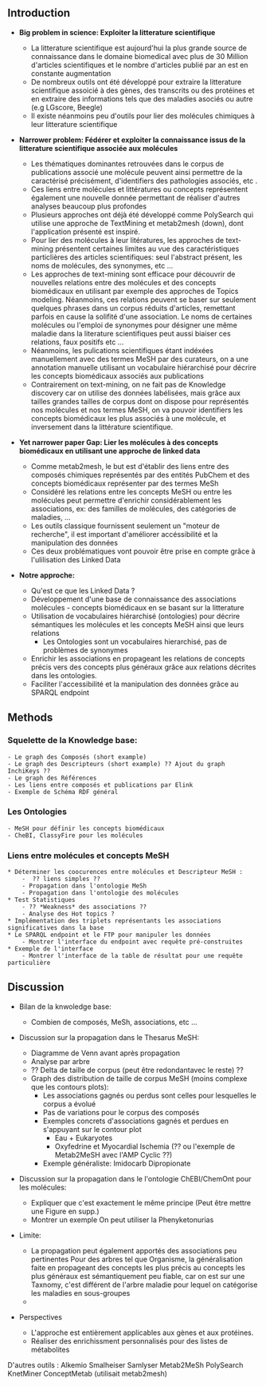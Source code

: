 ## Introduction 


- **Big problem in science: Exploiter la litterature scientifique**

	- La litterature scientifique est aujourd'hui la plus grande source de connaissance dans le domaine biomedical avec plus de 30 Million d'articles scientifiques et le nombre d'articles publié par an est en constante augmentation
	- De nombreux outils ont été développé pour extraire la litterature scientifique assoicié à des gènes, des transcrits ou des protéines et en extraire des informations tels que des maladies asociés ou autre (e.g LGscore, Beegle)
	- Il existe néanmoins peu d'outils pour lier des molécules chimiques à leur litterature scientifique


- **Narrower problem: Fédérer et exploiter la connaissance issus de la litterature scientifique associée aux molécules**

	- Les thématiques dominantes retrouvées dans le corpus de publications associé une molécule peuvent ainsi permettre de la caractérisé précisément, d'identifiers des pathologies associés, etc .
	- Ces liens entre molécules et littératures ou concepts représentent également une nouvelle donnée permettant de réaliser d'autres analyses beaucoup plus profondes
	- Plusieurs approches ont déjà été développé comme PolySearch qui utilise une approche de TextMining et metab2mesh (down), dont l'application présenté est inspiré.
	- Pour lier des molécules à leur litératures, les approches de text-mining présentent certaines limites au vue des caractéristiques particlières des articles scientifiques: seul l'abstract présent, les noms de molécules, des synonymes, etc ... 
	- Les approches de text-mining sont efficace pour découvrir de nouvelles relations entre des molécules et des concepts biomédicaux en utilisant par exemple des approches de Topics modeling. Néanmoins, ces relations peuvent se baser sur seulement quelques phrases dans un corpus réduits d'articles, remettant parfois en cause la solifité d'une association. Le noms de certaines molécules ou l'emploi de synonymes pour désigner une même maladie dans la literature scientifiques peut aussi biaiser ces relations, faux positifs etc ...
	- Néanmoins, les pulications scientifiques étant indéxées manuellement avec des termes MeSH par des curateurs, on a une annotation manuelle utilisant un vocabulaire hiérarchisé pour décrire les concepts biomédicaux associés aux publications
	- Contrairement on text-mining, on ne fait pas de Knowledge discovery car on utilise des données labélisées, mais grâce aux tailles grandes tailles de corpus dont on dispose pour représentés nos molécules et nos termes MeSH, on va pouvoir identifiers les concepts biomédicaux les plus associés à une molécule, et inversement dans la littérature scientifique.


- **Yet narrower paper Gap: Lier les molécules à des concepts biomédicaux en utilisant une approche de linked data**
	

	- Comme metab2mesh, le but est d'établir des liens entre des composés chimiques représentés par des entités PubChem et des concepts biomédicaux représenter par des termes MeSh
	- Considéré les relations entre les concepts MeSH ou entre les molécules peut permettre d'enrichir considérablement les associations, ex: des familles de molécules, des catégories de maladies, ...
	- Les outils classique fournissent seulement un "moteur de recherche", il est important d'améliorer accéssibilité et la manipulation des données 
	- Ces deux problématiques vont pouvoir être prise en compte grâce à l'ulilisation des Linked Data 


- **Notre approche:**
	- Qu'est ce que les Linked Data ?
	- Développement d'une base de connaissance des associations molécules - concepts biomédicaux en se basant sur la litterature
	- Utilisation de vocabulaires hiérarchisé (ontologies) pour décrire sémantiques les molécules et les concepts MeSH ainsi que leurs relations
		- Les Ontologies sont un vocabulaires hierarchisé, pas de problèmes de synonymes 
	- Enrichir les associations en propageant les relations de concepts précis vers des concepts plus généraux grâce aux relations décrites dans les ontologies.
	- Faciliter l'accessibilité et la manipulation des données grâce au SPARQL endpoint



## Methods

### Squelette de la Knowledge base:

	- Le graph des Composés (short example)
	- Le graph des Descripteurs (short example) ?? Ajout du graph InchiKeys ??
	- Le graph des Références
	- Les liens entre composés et publications par Elink
	- Exemple de Schéma RDF général

### Les Ontologies

	- MeSH pour définir les concepts biomédicaux
	- CheBI, ClassyFire pour les molécules

### Liens entre molécules et concepts MeSH
	* Déterminer les coocurences entre molécules et Descripteur MeSH :
		-  ?? liens simples ??	
		- Propagation dans l'ontologie MeSh
		- Propagation dans l'ontologie des molécules
	* Test Statistiques
		- ?? *Weakness* des associations ??
		- Analyse des Hot topics ?
	* Implémentation des triplets représentants les associations significatives dans la base
	* Le SPARQL endpoint et le FTP pour manipuler les données
		- Montrer l'interface du endpoint avec requête pré-construites
	* Exemple de l'interface
		- Montrer l'interface de la table de résultat pour une requête particulière
		

## Discussion

- Bilan de la knwoledge base:
	- Combien de composés, MeSh, associations, etc ...

- Discussion sur la propagation dans le Thesarus MeSH:
	- Diagramme de Venn avant après propagation
	- Analyse par arbre
	- ?? Delta de taille de corpus (peut être redondantavec le reste) ??
	- Graph des distribution de taille de corpus MeSH (moins complexe que les contours plots):
		* Les associations gagnés ou perdus sont celles pour lesquelles le corpus a évolué
		* Pas de variations  pour le corpus des composés
		* Exemples concrets d'associations gagnés et perdues en s'appuyant sur le contour plot
			- Eau + Eukaryotes	
			- Oxyfedrine et Myocardial Ischemia (?? ou l'exemple de Metab2MeSH avec l'AMP Cyclic ??)
		* Exemple généraliste: Imidocarb Dipropionate
- Discussion sur la propagation dans le l'ontologie ChEBI/ChemOnt pour les molécules:
	- Expliquer que c'est exactement le même principe (Peut être mettre une Figure en supp.)
	- Montrer un exemple On peut utiliser la Phenyketonurias
- Limite:
	- La propagation peut également apportés des associations peu pertinentes
		Pour des arbres tel que Organisme, la généralisation faite en propageant des concepts les plus précis au concepts les plus généraux est sémantiquement peu fiable, car on est sur une Taxnomy, c'est différent de l'arbre maladie pour lequel on catégorise les maladies en sous-groupes
	- 
- Perspectives	
	- L'approche est entièrement applicables aux gènes et aux protéines.
	- Réaliser des enrichissment personnalisés pour des listes de métabolites


D'autres outils :
Alkemio
Smalheiser
Samlyser
Metab2MeSh
PolySearch
KnetMiner
ConceptMetab (utilisait metab2mesh)


